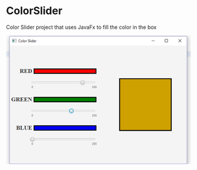 # ColorSlider
Color Slider project that uses JavaFx to fill the color in the box 


![](colorslider.PNG)
